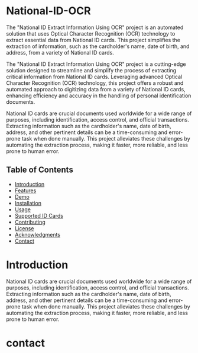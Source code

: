 # National-ID-OCR
The "National ID Extract Information Using OCR" project is an automated solution that uses Optical Character Recognition (OCR) technology to extract essential data from National ID cards. This project simplifies the extraction of information, such as the cardholder's name, date of birth, and address, from a variety of National ID cards.

The "National ID Extract Information Using OCR" project is a cutting-edge solution designed to streamline and simplify the process of extracting critical information from National ID cards. Leveraging advanced Optical Character Recognition (OCR) technology, this project offers a robust and automated approach to digitizing data from a variety of National ID cards, enhancing efficiency and accuracy in the handling of personal identification documents.

National ID cards are crucial documents used worldwide for a wide range of purposes, including identification, access control, and official transactions. Extracting information such as the cardholder's name, date of birth, address, and other pertinent details can be a time-consuming and error-prone task when done manually. This project alleviates these challenges by automating the extraction process, making it faster, more reliable, and less prone to human error.

## Table of Contents

- [Introduction](#Introduction)
- [Features](#features)
- [Demo](#demo)
- [Installation](#installation)
- [Usage](#usage)
- [Supported ID Cards](#supported-id-cards)
- [Contributing](#contributing)
- [License](#license)
- [Acknowledgments](#acknowledgments)
- [Contact](#contact)



# Introduction

National ID cards are crucial documents used worldwide for a wide range of purposes, including identification, access control, and official transactions. Extracting information such as the cardholder's name, date of birth, address, and other pertinent details can be a time-consuming and error-prone task when done manually. This project alleviates these challenges by automating the extraction process, making it faster, more reliable, and less prone to human error.


# contact
